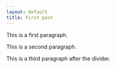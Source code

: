 ```yaml
---
layout: default
title: First post
---
```


This is a first paragraph.

This is a second paragraph.

<!--more-->

This is a third paragraph after the divider.
